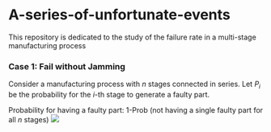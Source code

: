 # A-series-of-unfortunate-events
This repository is dedicated to the study of the failure rate in a multi-stage manufacturing process

### Case 1: Fail without Jamming

Consider a manufacturing process with *n* stages connected in series. Let *P<sub>i</sub>* be the probability for the *i*-th stage to generate a faulty part. 

Probability for having a faulty part: 
    1-Prob (not having a single faulty part for all *n* stages) 
<img src="https://latex.codecogs.com/gif.latex?\Rightarrow~1-\Pi_{i=1}^{n}(1-P_i)" />

